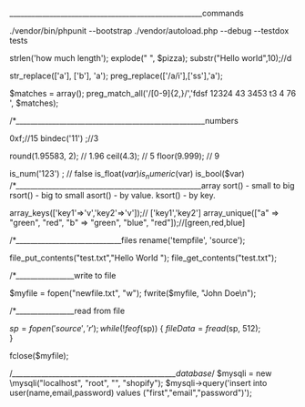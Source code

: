 _____________________________________________________commands

./vendor/bin/phpunit --bootstrap ./vendor/autoload.php --debug --testdox tests




strlen('how much length');
explode(" ", $pizza);
substr("Hello world",10);//d

str_replace(['a'], ['b'], 'a'); 
preg_replace(['/a/i'],['ss'],'a');


$matches = array();
preg_match_all('/[0-9]{2,}/','fdsf 12324 43 3453 t3 4 76 ', $matches);


/*____________________________________________________numbers

0xf;//15
bindec('11') ;//3

round(1.95583, 2);  // 1.96
ceil(4.3);          // 5
floor(9.999);       // 9

is_num('123') ; // false
is_float($var)
is_numeric($var)
is_bool($var)
/*___________________________________________________array
sort()  - small to big
rsort() - big to small
asort() - by value.
ksort() - by key.


array_keys(['key1'=>'v','key2'=>'v']);// ['key1','key2']
array_unique(["a" => "green", "red", "b" => "green", "blue", "red"]);//[green,red,blue]



/*_____________________________files
rename('tempfile', 'source'); 


file_put_contents("test.txt","Hello World ");
file_get_contents("test.txt");

/*________________write to file

$myfile = fopen("newfile.txt", "w");
fwrite($myfile, "John Doe\n");

/*________________read from file

$sp = fopen('source', 'r');
while (!feof($sp)) {
   $fileData = fread($sp, 512);  
}


fclose($myfile);

/*_____________________________________________database*/
$mysqli = new \mysqli("localhost", "root", "", "shopify");
$mysqli->query('insert into user(name,email,password) values ("first","email","password")');
